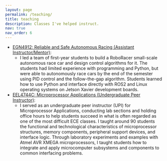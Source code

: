 ```yaml
---
layout: page
permalink: /teaching/
title: teaching
description: Classes I've helped instruct.
nav: true
nav_order: 6
---
```


- [EGN4912: Reliable and Safe Autonomous Racing (Assistant Instructor/Mentor)](https://tea.ece.ufl.edu/first-batch-of-cure/):
  - I led a team of first-year students to build a RoboRacer small-scale autonomous race car and design control algorithms for it. The students had limited experience with programming and Python, but were able to autonomously race cars by the end of the semester using PID control and the follow-the-gap algorithm. Students learned how to use Python and interface directly with ROS2 and Linux operating systems on Jetson Xavier development boards.
- [EEL4744C: Microprocessor Applications (Undergraduate Peer Instructor)](https://mil.ufl.edu/4744/):
  - I served as an undergraduate peer instructor (UPI) for Microprocessor Applications, conducting lab sections and holding office hours to help students succeed in what is often regarded as one of the most difficult ECE classes. I taught around 90 students the functional and technological characteristics of microprocessor structures, memory components, peripheral support devices, and interface logic. Through laboratory experiments and examples with Atmel AVR XMEGA microprocessors, I taught students how to integrate and apply microcomputer subsystems and components to common interfacing problems.
